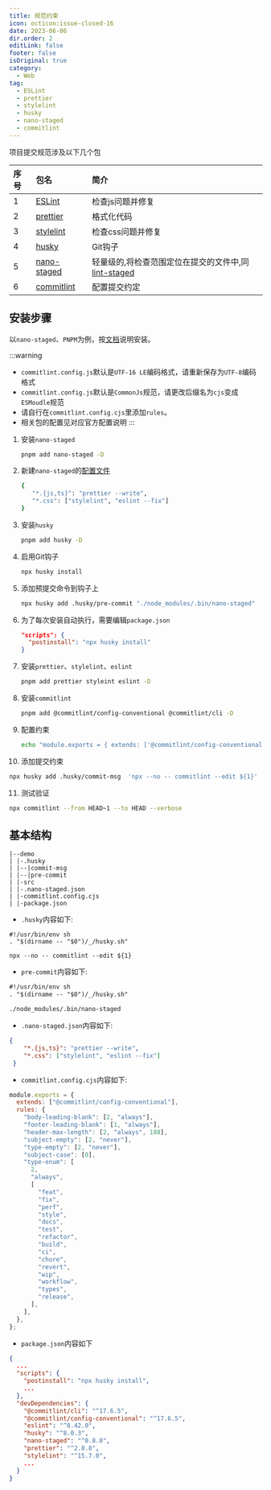 ```yaml
---
title: 规范约束
icon: octicon:issue-closed-16
date: 2023-06-06
dir.order: 2
editLink: false
footer: false
isOriginal: true
category:
  - Web
tag:
  - ESLint
  - prettier
  - stylelint
  - husky
  - nano-staged
  - commitlint
---
```


项目提交规范涉及以下几个包

|序号|包名|简介|
|:-|:-|:-|
|1|[ESLint](https://eslint.org/)|检查js问题并修复|
|2|[prettier](https://prettier.io/)|格式化代码|
|3|[stylelint](https://stylelint.io/)|检查css问题并修复|
|4|[husky](https://typicode.github.io/husky/)|Git钩子|
|5|[nano-staged](https://github.com/usmanyunusov/nano-staged#readme)|轻量级的,将检查范围定位在提交的文件中,同[lint-staged](https://github.com/okonet/lint-staged#readme)|
|6|[commitlint](https://commitlint.js.org/#/)|配置提交约定|

## 安装步骤

以`nano-staged`、`PNPM`为例，按[文档](https://github.com/usmanyunusov/nano-staged#readme)说明安装。

:::warning

- `commitlint.config.js`默认是`UTF-16 LE`编码格式，请重新保存为`UTF-8`编码格式
- `commitlint.config.js`默认是`CommonJs`规范，请更改后缀名为`cjs`变成`ESMoudle`规范
- 请自行在`commitlint.config.cjs`里添加`rules`。
- 相关包的配置见对应官方配置说明
:::

1. 安装`nano-staged`

   ```bash
   pnpm add nano-staged -D
   ```

2. 新建`nano-staged`的[配置文件](https://github.com/usmanyunusov/nano-staged#format-priorities)

   ```bash
   {
      "*.{js,ts}": "prettier --write",
      "*.css": ["stylelint", "eslint --fix"]
   }
   ```

3. 安装`husky`

   ```bash
   pnpm add husky -D
   ```

4. 启用Git钩子

   ```bash
   npx husky install
   ```

5. 添加预提交命令到钩子上

   ```bash
   npx husky add .husky/pre-commit "./node_modules/.bin/nano-staged"
   ```

6. 为了每次安装自动执行，需要编辑`package.json`

   ```json
   "scripts": {
     "postinstall": "npx husky install"
   }
   ```

7. 安装`prettier`、`stylelint`、`eslint`

   ```bash
   pnpm add prettier styleint eslint -D
   ```

8. 安装`commitlint`

   ```bash
   pnpm add @commitlint/config-conventional @commitlint/cli -D
   ```

9. 配置约束

   ```bash
   echo "module.exports = { extends: ['@commitlint/config-conventional'] };" > commitlint.config.js
   ```

10. 添加提交约束

   ```bash
   npx husky add .husky/commit-msg  'npx --no -- commitlint --edit ${1}'
   ```

11. 测试验证

   ```bash
   npx commitlint --from HEAD~1 --to HEAD --verbose
   ```

## 基本结构

```text
|--demo
| |-.husky
| |--|commit-msg
| |--|pre-commit
| |-src
| |-.nano-staged.json
| |-commitlint.config.cjs
| |-package.json
```

- `.husky`内容如下:

```text
#!/usr/bin/env sh
. "$(dirname -- "$0")/_/husky.sh"

npx --no -- commitlint --edit ${1}
```

- `pre-commit`内容如下:

```txt
#!/usr/bin/env sh
. "$(dirname -- "$0")/_/husky.sh"

./node_modules/.bin/nano-staged
```

- `.nano-staged.json`内容如下:

```json
{
    "*.{js,ts}": "prettier --write",
    "*.css": ["stylelint", "eslint --fix"]
 }
```

- `commitlint.config.cjs`内容如下:

```js
module.exports = {
  extends: ["@commitlint/config-conventional"],
  rules: {
    "body-leading-blank": [2, "always"],
    "footer-leading-blank": [1, "always"],
    "header-max-length": [2, "always", 108],
    "subject-empty": [2, "never"],
    "type-empty": [2, "never"],
    "subject-case": [0],
    "type-enum": [
      2,
      "always",
      [
        "feat",
        "fix",
        "perf",
        "style",
        "docs",
        "test",
        "refactor",
        "build",
        "ci",
        "chore",
        "revert",
        "wip",
        "workflow",
        "types",
        "release",
      ],
    ],
  },
};
```

- `package.json`内容如下

```json
{ 
  ...
  "scripts": {
    "postinstall": "npx husky install",
    ...
  },
  "devDependencies": {
    "@commitlint/cli": "^17.6.5",
    "@commitlint/config-conventional": "^17.6.5",
    "eslint": "^8.42.0",
    "husky": "^8.0.3",
    "nano-staged": "^0.8.0",
    "prettier": "^2.8.8",
    "stylelint": "^15.7.0",
    ...
  }
}
```
